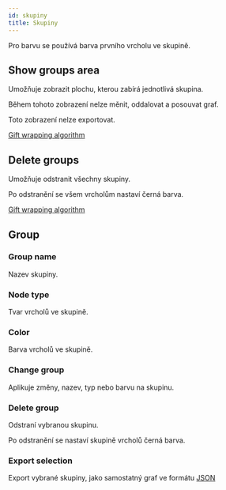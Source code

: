 ```yaml
---
id: skupiny
title: Skupiny
---
```


Pro barvu se používá barva prvního vrcholu ve skupině.

## Show groups area

Umožňuje zobrazit plochu, kterou zabírá jednotlivá skupina.

Během tohoto zobrazení nelze měnit, oddalovat a posouvat graf.

Toto zobrazení nelze exportovat.

[Gift wrapping algorithm](https://en.wikipedia.org/wiki/Gift_wrapping_algorithm)

## Delete groups

Umožňuje odstranit všechny skupiny.

Po odstranění se všem vrcholům nastaví černá barva.

[Gift wrapping algorithm](https://en.wikipedia.org/wiki/Gift_wrapping_algorithm)

## Group

### Group name

Nazev skupiny.

### Node type

Tvar vrcholů ve skupině.

### Color

Barva vrcholů ve skupině.

### Change group

Aplikuje změny, nazev, typ nebo barvu na skupinu.

### Delete group

Odstraní vybranou skupinu.

Po odstranění se nastaví skupině vrcholů černá barva.

### Export selection

Export vybrané skupiny, jako samostatný graf ve formátu [JSON](export.md#json)